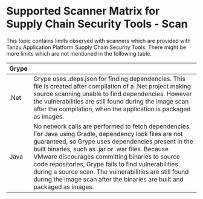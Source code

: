 # Supported Scanner Matrix for Supply Chain Security Tools - Scan

This topic contains limits observed with scanners which are provided with Tanzu
Application Platform Supply Chain Security Tools. There might be more limits
which are not mentioned in the following table.

| Grype |  |
|--------|-----------|
|  .Net |  Grype uses .deps.json for finding dependencies. This file is created after compilation of a .Net project making source scanning unable to find dependencies. However the vulnerabilities are still found during the image scan after the compilation, when the application is packaged as images. |
| Java | No network calls are performed to fetch dependencies. For Java using Gradle, dependency lock files are not guaranteed, so Grype uses dependencies present in the built binaries, such as .jar or .war files. Because VMware discourages committing binaries to source code repositories, Grype fails to find vulnerabilities during a source scan. The vulnerabilities are still found during the image scan after the binaries are built and packaged as images. |
